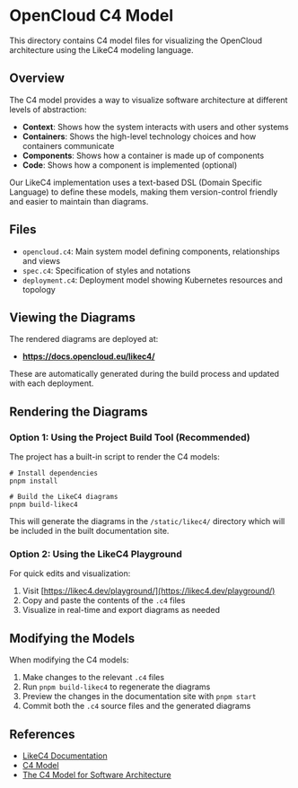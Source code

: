 # OpenCloud C4 Model

This directory contains C4 model files for visualizing the OpenCloud architecture using the LikeC4 modeling language.

## Overview

The C4 model provides a way to visualize software architecture at different levels of abstraction:
- **Context**: Shows how the system interacts with users and other systems
- **Containers**: Shows the high-level technology choices and how containers communicate
- **Components**: Shows how a container is made up of components
- **Code**: Shows how a component is implemented (optional)

Our LikeC4 implementation uses a text-based DSL (Domain Specific Language) to define these models, making them version-control friendly and easier to maintain than diagrams.

## Files

- `opencloud.c4`: Main system model defining components, relationships and views
- `spec.c4`: Specification of styles and notations
- `deployment.c4`: Deployment model showing Kubernetes resources and topology

## Viewing the Diagrams

The rendered diagrams are deployed at:
- **https://docs.opencloud.eu/likec4/**

These are automatically generated during the build process and updated with each deployment.

## Rendering the Diagrams

### Option 1: Using the Project Build Tool (Recommended)

The project has a built-in script to render the C4 models:

```shell
# Install dependencies
pnpm install

# Build the LikeC4 diagrams
pnpm build-likec4
```

This will generate the diagrams in the `/static/likec4/` directory which will be included in the built documentation site.

### Option 2: Using the LikeC4 Playground

For quick edits and visualization:

1. Visit [https://likec4.dev/playground/](https://likec4.dev/playground/)
2. Copy and paste the contents of the `.c4` files
3. Visualize in real-time and export diagrams as needed

## Modifying the Models

When modifying the C4 models:

1. Make changes to the relevant `.c4` files
2. Run `pnpm build-likec4` to regenerate the diagrams
3. Preview the changes in the documentation site with `pnpm start`
4. Commit both the `.c4` source files and the generated diagrams

## References

- [LikeC4 Documentation](https://likec4.dev/docs/introduction)
- [C4 Model](https://c4model.com/)
- [The C4 Model for Software Architecture](https://www.infoq.com/articles/C4-architecture-model/)